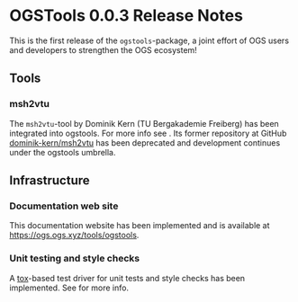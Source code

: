 # OGSTools 0.0.3 Release Notes

This is the first release of the `ogstools`-package, a joint effort of OGS users and developers to strengthen the OGS ecosystem!

## Tools

### msh2vtu

The `msh2vtu`-tool by Dominik Kern (TU Bergakademie Freiberg) has been integrated into ogstools. For more info see [](../user-guide/msh2vtu.md). Its former repository at GitHub [dominik-kern/msh2vtu](https://github.com/dominik-kern/msh2vtu) has been deprecated and development continues under the ogstools umbrella.

## Infrastructure

### Documentation web site

This documentation website has been implemented and is available at <https://ogs.ogs.xyz/tools/ogstools>.

### Unit testing and style checks

A [tox](https://tox.wiki)-based test driver for unit tests and style checks has been implemented. See [](../development/index.md#testing-with-tox) for more info.

